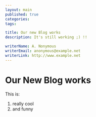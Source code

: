 ```yaml
---
layout: main
published: true
categories: 
tags: 

title: Our new Blog works
description: It's still working ;) !!

writerName: A. Nonymous
writerEmail: anonymous@example.net
writerLink: http://www.example.net
---
```


# Our New Blog works

This is:
1. really cool
2. and funny